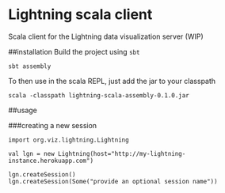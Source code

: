 # Lightning scala client
Scala client for the Lightning data visualization server (WIP)

##installation
Build the project using `sbt` 
```
sbt assembly
```
To then use in the scala REPL, just add the jar to your classpath
```
scala -classpath lightning-scala-assembly-0.1.0.jar
```

##usage

###creating a new session
```
import org.viz.lightning.Lightning

val lgn = new Lightning(host="http://my-lightning-instance.herokuapp.com")

lgn.createSession()
lgn.createSession(Some("provide an optional session name"))
